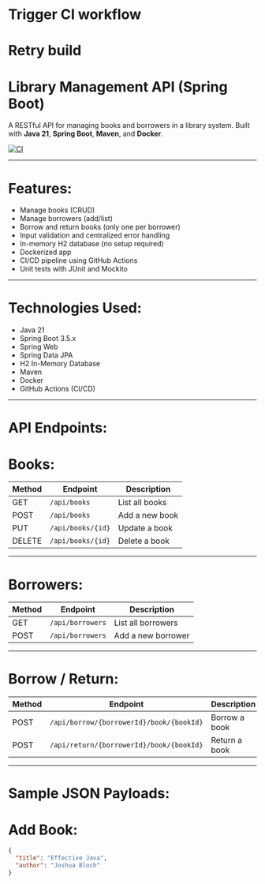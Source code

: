 # Trigger CI workflow
# Retry build

#  Library Management API (Spring Boot)

A RESTful API for managing books and borrowers in a library system. Built with **Java 21**, **Spring Boot**, **Maven**, and **Docker**.

[![CI](https://github.com/AliDurrani2015/library-api/actions/workflows/ci.yml/badge.svg)](https://github.com/AliDurrani2015/library-api/actions)

---

# Features:

-  Manage books (CRUD)
-  Manage borrowers (add/list)
-  Borrow and return books (only one per borrower)
-  Input validation and centralized error handling
-  In-memory H2 database (no setup required)
-  Dockerized app
-  CI/CD pipeline using GitHub Actions
-  Unit tests with JUnit and Mockito

---

# Technologies Used:

- Java 21
- Spring Boot 3.5.x
- Spring Web
- Spring Data JPA
- H2 In-Memory Database
- Maven
- Docker
- GitHub Actions (CI/CD)

---

# API Endpoints:

# Books:

| Method | Endpoint            | Description      |
|--------|---------------------|------------------|
| GET    | `/api/books`        | List all books   |
| POST   | `/api/books`        | Add a new book   |
| PUT    | `/api/books/{id}`   | Update a book    |
| DELETE | `/api/books/{id}`   | Delete a book    |

---

# Borrowers:

| Method | Endpoint               | Description         |
|--------|------------------------|---------------------|
| GET    | `/api/borrowers`       | List all borrowers  |
| POST   | `/api/borrowers`       | Add a new borrower  |

---

# Borrow / Return:

| Method | Endpoint                                 | Description        |
|--------|------------------------------------------|--------------------|
| POST   | `/api/borrow/{borrowerId}/book/{bookId}` | Borrow a book      |
| POST   | `/api/return/{borrowerId}/book/{bookId}` | Return a book      |

---

# Sample JSON Payloads:

# Add Book:

```json
{
  "title": "Effective Java",
  "author": "Joshua Bloch"
}

